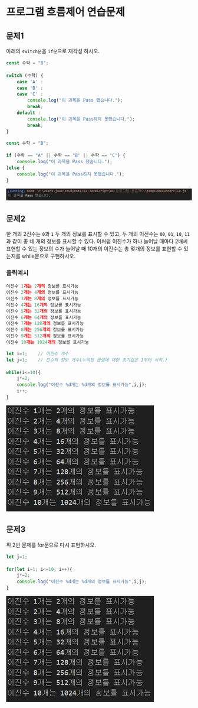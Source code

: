 # 프로그램 흐름제어 연습문제

## 문제1

아래의 `switch문`을 `if문`으로 재각성 하시오.

```javascript
const 수학 = "B";

switch (수학) {
    case 'A' :
    case 'B' :
    case 'C' :
        console.log("이 과목을 Pass 했습니다.");
        break;
    default :
        console.log("이 과목을 Pass하지 못했습니다.");
        break;
}
```
```javascript
const 수학 = "B";

if (수학 == "A" || 수학 == "B" || 수학 == "C") {
    console.log("이 과목을 Pass 했습니다.");
}else {
    console.log("이 과목을 Pass하지 못했습니다.");
}
```
![문제1](img/문제1.JPG)


## 문제2
한 개의 2진수는 `0`과 `1` 두 개의 정보를 표시할 수 있고, 두 개의 이진수는 `00`, `01`, `10`, `11`과 같이 총 네 개의 정보를 표시할 수 있다. 이처럼 이진수가 하나 늘어날 때마다 2배씨 표현할 수 있는 정보의 수가 늘어날 때 10개의 이진수는 총 몇개의 정보를 표현할 수 있는지를 while문으로 구현하시오.

### 출력예시
```javascript
이진수 1개는 2개의 정보를 표시가능
이진수 2개는 4개의 정보를 표시가능
이진수 3개는 8개의 정보를 표시가능
이진수 4개는 16개의 정보를 표시가능
이진수 5개는 32개의 정보를 표시가능
이진수 6개는 64개의 정보를 표시가능
이진수 7개는 128개의 정보를 표시가능
이진수 8개는 256개의 정보를 표시가능
이진수 9개는 512개의 정보를 표시가능
이진수 10개는 1024개의 정보를 표시가능
```

```javascript
let i=1;    // 이진수 개수
let j=1;    // 진수의 정보 개수(누적된 곱셈에 대한 초기값은 1부터 시작.)

while(i<=10){
    j*=2;
    console.log("이진수 %d개는 %d개의 정보를 표시가능",i,j);
    i++;
}
```
![문제2](img/문제2.JPG)

## 문제3
위 2번 문제를 for문으로 다시 표현하시오.
```javascript
let j=1;

for(let i=1; i<=10; i++){
    j*=2;
    console.log("이진수 %d개는 %d개의 정보를 표시가능",i,j);
}
```
![문제3](img/문제3.JPG)